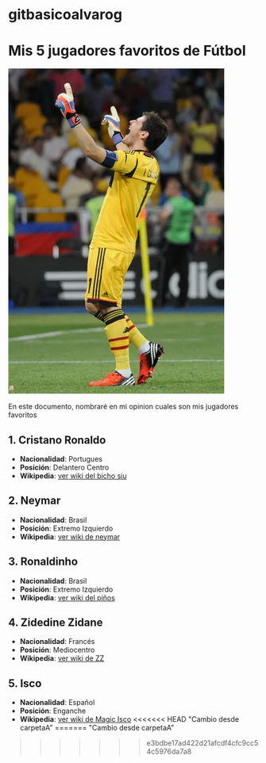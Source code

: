 # gitbasicoalvarog
# Mis 5 jugadores favoritos de Fútbol
![imagen_casillas](/Iker_Casillas_Euro_2012_final_03.jpg)

En este documento, nombraré en mi opinion cuales son mis jugadores favoritos

## 1. **Cristano Ronaldo**
   - **Nacionalidad**: Portugues
   - **Posición**: Delantero Centro
   - **Wikipedia**: [ver wiki del bicho siu](https://es.wikipedia.org/wiki/Cristiano_Ronaldo)
     
## 2. **Neymar**
   - **Nacionalidad**: Brasil
   - **Posición**: Extremo Izquierdo
   - **Wikipedia**: [ver wiki de neymar](https://es.wikipedia.org/wiki/Neymar)
     
## 3. **Ronaldinho**
   - **Nacionalidad**: Brasil
   - **Posición**: Extremo Izquierdo
   - **Wikipedia**: [ver wiki del piños](https://es.wikipedia.org/wiki/Ronaldinho)
     
## 4. **Zidedine Zidane**
   - **Nacionalidad**: Francés
   - **Posición**: Mediocentro
   - **Wikipedia**: [ver wiki de ZZ](https://es.wikipedia.org/wiki/Zinedine_Zidane)
     
## 5. **Isco**
   - **Nacionalidad**: Español
   - **Posición**: Enganche
   - **Wikipedia**: [ver wiki de Magic Isco](https://es.wikipedia.org/wiki/Isco)
<<<<<<< HEAD
"Cambio desde carpetaA" 
=======
"Cambio desde carpetaA" 
>>>>>>> e3bdbe17ad422d21afcdf4cfc9cc54c5976da7a8
